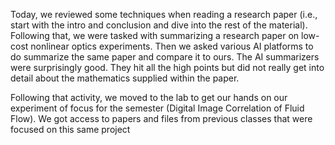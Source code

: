 
Today, we reviewed some techniques when reading a research paper (i.e., start with the intro and conclusion and dive into the rest of the material). Following that, we were tasked with summarizing a research paper on low-cost nonlinear optics experiments. Then we asked various AI platforms to do summarize the same paper and compare it to ours. The AI summarizers were surprisingly good. They hit all the high points but did not really get into detail about the mathematics supplied within the paper.

Following that activity, we moved to the lab to get our hands on our experiment of focus for the semester (Digital Image Correlation of Fluid Flow). We got access to papers and files from previous classes that were focused on this same project



